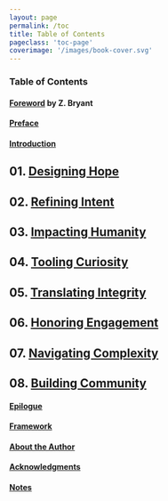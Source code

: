 ```yaml
---
layout: page
permalink: /toc
title: Table of Contents
pageclass: 'toc-page'
coverimage: '/images/book-cover.svg'
---
```


<div class="toc" markdown="1">

### Table of Contents

#### <a href="/foreword">Foreword</a> by Z. Bryant

#### <a href="/preface">Preface</a>

#### <a href="/introduction">Introduction</a>

## 01. <a href="/chapter-1">Designing Hope</a>

## 02. <a href="/chapter-2">Refining Intent</a>

## 03. <a href="/chapter-3">Impacting Humanity</a>

## 04. <a href="/chapter-4">Tooling Curiosity</a>

## 05. <a href="/chapter-5">Translating Integrity</a>

## 06. <a href="/chapter-6">Honoring Engagement</a>

## 07. <a href="/chapter-7">Navigating Complexity</a>

## 08. <a href="/chapter-8">Building Community</a>

#### <a href="/epilogue">Epilogue</a>

#### <a href="/framework">Framework</a>

#### <a href="/author">About the Author</a>

#### <a href="/acknowledgments">Acknowledgments</a>

#### <a href="/notes">Notes</a>

</div>
